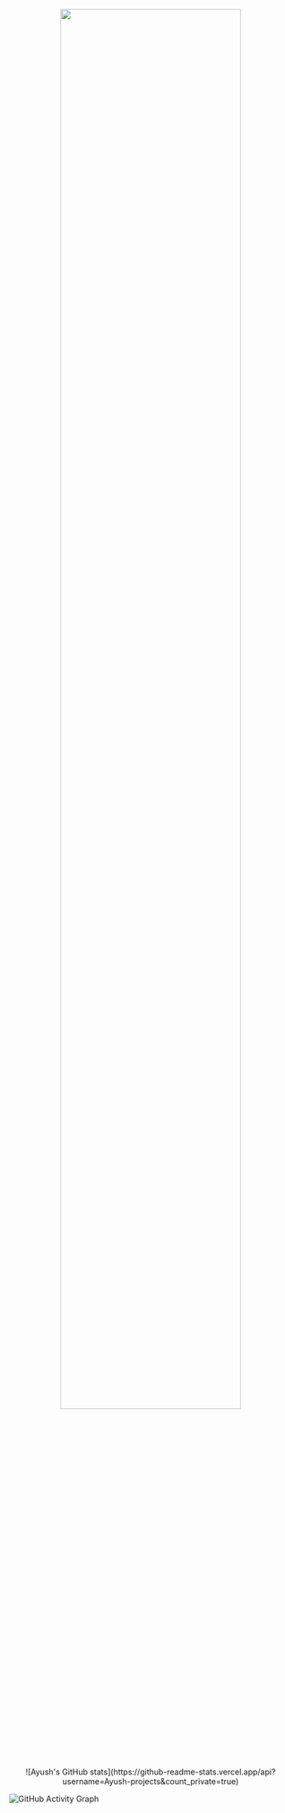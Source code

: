 




<p align="center"><a href="http://www.github.com/Ayush-projects"><img width="80%" src="https://i.ibb.co/g4HqFjg/Colorful-Planets-Outer-Space-General-Twitch-Banner.png" /></a></p>
  

<p align="center">![Ayush's GitHub stats](https://github-readme-stats.vercel.app/api?username=Ayush-projects&count_private=true) </p>


![GitHub Activity Graph](https://activity-graph.herokuapp.com/graph?username=Ayush-projects) 


